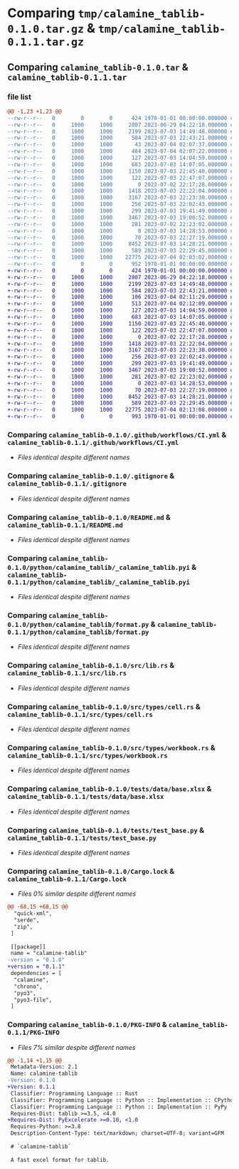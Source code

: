 # Comparing `tmp/calamine_tablib-0.1.0.tar.gz` & `tmp/calamine_tablib-0.1.1.tar.gz`

## Comparing `calamine_tablib-0.1.0.tar` & `calamine_tablib-0.1.1.tar`

### file list

```diff
@@ -1,23 +1,23 @@
--rw-r--r--   0        0        0      424 1970-01-01 00:00:00.000000 calamine_tablib-0.1.0/Cargo.toml
--rw-r--r--   0     1000     1000     2807 2023-06-29 04:22:18.000000 calamine_tablib-0.1.0/.github/workflows/CI.yml
--rw-r--r--   0     1000     1000     2199 2023-07-03 14:49:48.000000 calamine_tablib-0.1.0/.gitignore
--rw-r--r--   0     1000     1000      584 2023-07-03 22:43:21.000000 calamine_tablib-0.1.0/README.md
--rw-r--r--   0     1000     1000       43 2023-07-04 02:07:37.000000 calamine_tablib-0.1.0/dev-requirements.txt
--rw-r--r--   0     1000     1000      484 2023-07-04 02:07:22.000000 calamine_tablib-0.1.0/pyproject.toml
--rw-r--r--   0     1000     1000      127 2023-07-03 14:04:59.000000 calamine_tablib-0.1.0/python/calamine_tablib/__init__.py
--rw-r--r--   0     1000     1000      683 2023-07-03 14:07:05.000000 calamine_tablib-0.1.0/python/calamine_tablib/_calamine_tablib.pyi
--rw-r--r--   0     1000     1000     1150 2023-07-03 22:45:40.000000 calamine_tablib-0.1.0/python/calamine_tablib/format.py
--rw-r--r--   0     1000     1000      122 2023-07-03 22:47:07.000000 calamine_tablib-0.1.0/python/calamine_tablib/monkey_patches.py
--rw-r--r--   0     1000     1000        0 2023-07-02 22:17:28.000000 calamine_tablib-0.1.0/python/calamine_tablib/py.typed
--rw-r--r--   0     1000     1000     1418 2023-07-03 22:22:04.000000 calamine_tablib-0.1.0/src/lib.rs
--rw-r--r--   0     1000     1000     3167 2023-07-03 22:23:30.000000 calamine_tablib-0.1.0/src/types/cell.rs
--rw-r--r--   0     1000     1000      256 2023-07-03 22:02:43.000000 calamine_tablib-0.1.0/src/types/mod.rs
--rw-r--r--   0     1000     1000      299 2023-07-03 19:41:49.000000 calamine_tablib-0.1.0/src/types/sheet.rs
--rw-r--r--   0     1000     1000     3467 2023-07-03 19:00:52.000000 calamine_tablib-0.1.0/src/types/workbook.rs
--rw-r--r--   0     1000     1000      281 2023-07-02 22:23:02.000000 calamine_tablib-0.1.0/src/utils.rs
--rw-r--r--   0     1000     1000        0 2023-07-03 14:28:53.000000 calamine_tablib-0.1.0/tests/__init__.py
--rw-r--r--   0     1000     1000       70 2023-07-03 22:27:19.000000 calamine_tablib-0.1.0/tests/data/.~lock.base.xlsx#
--rw-r--r--   0     1000     1000     8452 2023-07-03 14:28:21.000000 calamine_tablib-0.1.0/tests/data/base.xlsx
--rw-r--r--   0     1000     1000      589 2023-07-03 22:29:45.000000 calamine_tablib-0.1.0/tests/test_base.py
--rw-r--r--   0     1000     1000    22775 2023-07-04 02:03:02.000000 calamine_tablib-0.1.0/Cargo.lock
--rw-r--r--   0        0        0      952 1970-01-01 00:00:00.000000 calamine_tablib-0.1.0/PKG-INFO
+-rw-r--r--   0        0        0      424 1970-01-01 00:00:00.000000 calamine_tablib-0.1.1/Cargo.toml
+-rw-r--r--   0     1000     1000     2807 2023-06-29 04:22:18.000000 calamine_tablib-0.1.1/.github/workflows/CI.yml
+-rw-r--r--   0     1000     1000     2199 2023-07-03 14:49:48.000000 calamine_tablib-0.1.1/.gitignore
+-rw-r--r--   0     1000     1000      584 2023-07-03 22:43:21.000000 calamine_tablib-0.1.1/README.md
+-rw-r--r--   0     1000     1000      106 2023-07-04 02:11:29.000000 calamine_tablib-0.1.1/dev-requirements.txt
+-rw-r--r--   0     1000     1000      513 2023-07-04 02:12:09.000000 calamine_tablib-0.1.1/pyproject.toml
+-rw-r--r--   0     1000     1000      127 2023-07-03 14:04:59.000000 calamine_tablib-0.1.1/python/calamine_tablib/__init__.py
+-rw-r--r--   0     1000     1000      683 2023-07-03 14:07:05.000000 calamine_tablib-0.1.1/python/calamine_tablib/_calamine_tablib.pyi
+-rw-r--r--   0     1000     1000     1150 2023-07-03 22:45:40.000000 calamine_tablib-0.1.1/python/calamine_tablib/format.py
+-rw-r--r--   0     1000     1000      122 2023-07-03 22:47:07.000000 calamine_tablib-0.1.1/python/calamine_tablib/monkey_patches.py
+-rw-r--r--   0     1000     1000        0 2023-07-02 22:17:28.000000 calamine_tablib-0.1.1/python/calamine_tablib/py.typed
+-rw-r--r--   0     1000     1000     1418 2023-07-03 22:22:04.000000 calamine_tablib-0.1.1/src/lib.rs
+-rw-r--r--   0     1000     1000     3167 2023-07-03 22:23:30.000000 calamine_tablib-0.1.1/src/types/cell.rs
+-rw-r--r--   0     1000     1000      256 2023-07-03 22:02:43.000000 calamine_tablib-0.1.1/src/types/mod.rs
+-rw-r--r--   0     1000     1000      299 2023-07-03 19:41:49.000000 calamine_tablib-0.1.1/src/types/sheet.rs
+-rw-r--r--   0     1000     1000     3467 2023-07-03 19:00:52.000000 calamine_tablib-0.1.1/src/types/workbook.rs
+-rw-r--r--   0     1000     1000      281 2023-07-02 22:23:02.000000 calamine_tablib-0.1.1/src/utils.rs
+-rw-r--r--   0     1000     1000        0 2023-07-03 14:28:53.000000 calamine_tablib-0.1.1/tests/__init__.py
+-rw-r--r--   0     1000     1000       70 2023-07-03 22:27:19.000000 calamine_tablib-0.1.1/tests/data/.~lock.base.xlsx#
+-rw-r--r--   0     1000     1000     8452 2023-07-03 14:28:21.000000 calamine_tablib-0.1.1/tests/data/base.xlsx
+-rw-r--r--   0     1000     1000      589 2023-07-03 22:29:45.000000 calamine_tablib-0.1.1/tests/test_base.py
+-rw-r--r--   0     1000     1000    22775 2023-07-04 02:13:08.000000 calamine_tablib-0.1.1/Cargo.lock
+-rw-r--r--   0        0        0      993 1970-01-01 00:00:00.000000 calamine_tablib-0.1.1/PKG-INFO
```

### Comparing `calamine_tablib-0.1.0/.github/workflows/CI.yml` & `calamine_tablib-0.1.1/.github/workflows/CI.yml`

 * *Files identical despite different names*

### Comparing `calamine_tablib-0.1.0/.gitignore` & `calamine_tablib-0.1.1/.gitignore`

 * *Files identical despite different names*

### Comparing `calamine_tablib-0.1.0/README.md` & `calamine_tablib-0.1.1/README.md`

 * *Files identical despite different names*

### Comparing `calamine_tablib-0.1.0/python/calamine_tablib/_calamine_tablib.pyi` & `calamine_tablib-0.1.1/python/calamine_tablib/_calamine_tablib.pyi`

 * *Files identical despite different names*

### Comparing `calamine_tablib-0.1.0/python/calamine_tablib/format.py` & `calamine_tablib-0.1.1/python/calamine_tablib/format.py`

 * *Files identical despite different names*

### Comparing `calamine_tablib-0.1.0/src/lib.rs` & `calamine_tablib-0.1.1/src/lib.rs`

 * *Files identical despite different names*

### Comparing `calamine_tablib-0.1.0/src/types/cell.rs` & `calamine_tablib-0.1.1/src/types/cell.rs`

 * *Files identical despite different names*

### Comparing `calamine_tablib-0.1.0/src/types/workbook.rs` & `calamine_tablib-0.1.1/src/types/workbook.rs`

 * *Files identical despite different names*

### Comparing `calamine_tablib-0.1.0/tests/data/base.xlsx` & `calamine_tablib-0.1.1/tests/data/base.xlsx`

 * *Files identical despite different names*

### Comparing `calamine_tablib-0.1.0/tests/test_base.py` & `calamine_tablib-0.1.1/tests/test_base.py`

 * *Files identical despite different names*

### Comparing `calamine_tablib-0.1.0/Cargo.lock` & `calamine_tablib-0.1.1/Cargo.lock`

 * *Files 0% similar despite different names*

```diff
@@ -68,15 +68,15 @@
  "quick-xml",
  "serde",
  "zip",
 ]
 
 [[package]]
 name = "calamine-tablib"
-version = "0.1.0"
+version = "0.1.1"
 dependencies = [
  "calamine",
  "chrono",
  "pyo3",
  "pyo3-file",
 ]
```

### Comparing `calamine_tablib-0.1.0/PKG-INFO` & `calamine_tablib-0.1.1/PKG-INFO`

 * *Files 7% similar despite different names*

```diff
@@ -1,14 +1,15 @@
 Metadata-Version: 2.1
 Name: calamine-tablib
-Version: 0.1.0
+Version: 0.1.1
 Classifier: Programming Language :: Rust
 Classifier: Programming Language :: Python :: Implementation :: CPython
 Classifier: Programming Language :: Python :: Implementation :: PyPy
 Requires-Dist: tablib >=3.5, <4.0
+Requires-Dist: PyExcelerate >=0.10, <1.0
 Requires-Python: >=3.8
 Description-Content-Type: text/markdown; charset=UTF-8; variant=GFM
 
 # `calamine-tablib`
 
 A fast excel format for tablib.
```

